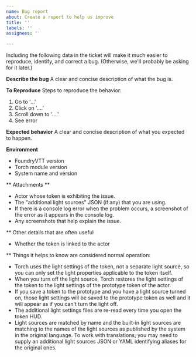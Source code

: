 ```yaml
---
name: Bug report
about: Create a report to help us improve
title: ''
labels: ''
assignees: ''

---
```


Including the following data in the ticket will make it much easier to reproduce, identify, and correct a bug. (Otherwise, we'll probably be asking for it later.)

**Describe the bug**
A clear and concise description of what the bug is.

**To Reproduce**
Steps to reproduce the behavior:
1. Go to '...'
2. Click on '....'
3. Scroll down to '....'
4. See error

**Expected behavior**
A clear and concise description of what you expected to happen.

**Environment**
- FoundryVTT version
- Torch module version
- System name and version

** Attachments **
- Actor whose token is exhibiting the issue.
- The "additional light sources" JSON (if any) that you are using.
- If there is a console log error when the problem occurs, a screenshot of the error as it appears in the console log.
- Any screenshots that help explain the issue.

** Other details that are often useful
- Whether the token is linked to the actor

** Things it helps to know are considered normal operation:
- Torch uses the light settings of the token, not a separate light source, so you can only set the light properties applicable to the token itself.
- When you turn off the light source, Torch restores the light settings of the token to the light settings of the prototype token of the actor.
- If you save a token to the prototype and you have a light source turned on, those light settings will be saved to the prototype token as well and it will appear as if you can't turn the light off.
- The additional light settings files are re-read every time you open the token HUD.
- Light sources are matched by name and the built-in light sources are matching to the names of the light sources as published by the system in the original language. To work with translations, you may need to supply an additional light sources JSON or YAML identifying aliases for the original ones.
